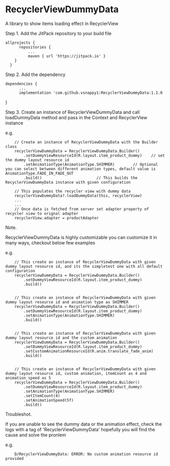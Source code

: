 # RecyclerViewDummyData
A library to show items loading effect in RecyclerView

Step 1. Add the JitPack repository to your build file
  
  
    allprojects {
		  repositories {
			  ...
			  maven { url 'https://jitpack.io' }
        }
      }
  
  
Step 2. Add the dependency
	
    dependencies {
          ...
          implementation 'com.github.vsnappy1:RecyclerViewDummyData:1.1.0
  }
  
  
Step 3. 
  Create an instance of RecyclerViewDummyData and call loadDummyData method and pass in the Context and RecyclerView instance
  
  e.g.
  
        // Create an instance of RecyclerViewDummyData with the Builder class
        recyclerViewDummyData = RecyclerViewDummyData.Builder()
            .setDummyViewResourceId(R.layout.item_product_dummy)	// set the dummy layout resource id
            .setAnimationType(AnimationType.SHIMMER)		// Optional you can select between different animation types, default value is AnimationType.FADE_IN_FADE_OUT
            .build()						// This builds the RecyclerViewDummyData instance with given configuration

        // This populates the recycler view with dummy data
        recyclerViewDummyData?.loadDummyData(this, recyclerView)
        ...
        ...
        // Once data is fetched from server set adapter property of recycler view to orignal adapter
        recyclerView.adapter = productAdapter

Note.

RecyclerViewDummyData is highly customizable you can customize it in many ways, checkout below few examples
  
  e.g.
  
        // This create an instance of RecyclerViewDummyData with given dummy layout resource id, and its the simpletest one with all default configuration
        recyclerViewDummyData = RecyclerViewDummyData.Builder()
            .setDummyViewResourceId(R.layout.item_product_dummy)
            .build()


        // This create an instance of RecyclerViewDummyData with given dummy layout resource id and animation type as SHIMMER
        recyclerViewDummyData = RecyclerViewDummyData.Builder()
            .setDummyViewResourceId(R.layout.item_product_dummy)
            .setAnimationType(AnimationType.SHIMMER)
            .build()
	    
	    
        // This create an instance of RecyclerViewDummyData with given dummy layout resource id and the custom animation
        recyclerViewDummyData = RecyclerViewDummyData.Builder()
            .setDummyViewResourceId(R.layout.item_product_dummy)
            .setCustomAnimationResourceId(R.anim.translate_fade_anim)
            .build()
	    
	    
        // This create an instance of RecyclerViewDummyData with given dummy layout resource id, custom animation, itemCount as 4 and animation speed as 5
        recyclerViewDummyData = RecyclerViewDummyData.Builder()
            .setDummyViewResourceId(R.layout.item_product_dummy)
            .setAnimationType(AnimationType.SHIMMER)
            .setItemCount(4)		
            .setAnimationSpeed(5f)
            .build()
	    
	   
Troubleshot. 

If you are unable to see the dummy data or the animation effect, check the logs with a tag of 'RecyclerViewDummyData' 
hopefully you will find the cause and solve the pronlem
  
  e.g.
  
        D/RecyclerViewDummyData: ERROR: No custom animation resource id provided
	    
	
